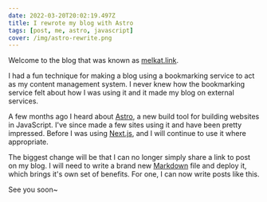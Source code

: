 ```yaml
---
date: 2022-03-20T20:02:19.497Z
title: I rewrote my blog with Astro
tags: [post, me, astro, javascript]
cover: /img/astro-rewrite.png
---
```

Welcome to the blog that was known as [melkat.link](https://melkat.link 'Old URL that redirects to this website').

I had a fun technique for making a blog using a bookmarking service to act as my content management system. I never knew how the bookmarking service felt about how I was using it and it made my blog on external services.

A few months ago I heard about [Astro](https://astro.build 'Astro project website'), a new build tool for building websites in JavaScript. I've since made a few sites using it and have been pretty impressed. Before I was using [Next.js](https://nextjs.org 'NextJS project website'), and I will continue to use it where appropriate.

The biggest change will be that I can no longer simply share a link to post on my blog. I will need to write a brand new [Markdown](https://en.wikipedia.org/wiki/Markdown 'Wikipedia page on Markdown') file and deploy it, which brings it's own set of benefits. For one, I can now write posts like this.

See you soon~
